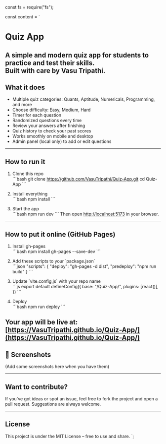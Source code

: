 const fs = require("fs");

const content = `
# Quiz App 

A simple and modern quiz app for students to practice and test their skills.  
Built with care by **Vasu Tripathi**.
---

##  What it does
- Multiple quiz categories: Quants, Aptitude, Numericals, Programming, and more
- Choose difficulty: Easy, Medium, Hard
- Timer for each question
- Randomized questions every time
- Review your answers after finishing
- Quiz history to check your past scores
- Works smoothly on mobile and desktop
- Admin panel (local only) to add or edit questions

---

##  How to run it
1. Clone this repo  
   \`\`\`bash
   git clone https://github.com/VasuTripathi/Quiz-App.git
   cd Quiz-App
   \`\`\`

2. Install everything  
   \`\`\`bash
   npm install
   \`\`\`

3. Start the app  
   \`\`\`bash
   npm run dev
   \`\`\`
   Then open [http://localhost:5173](http://localhost:5173) in your browser.

---

##  How to put it online (GitHub Pages)
1. Install gh-pages  
   \`\`\`bash
   npm install gh-pages --save-dev
   \`\`\`

2. Add these scripts to your \`package.json\`  
   \`\`\`json
   "scripts": {
     "deploy": "gh-pages -d dist",
     "predeploy": "npm run build"
   }
   \`\`\`

3. Update \`vite.config.js\` with your repo name  
   \`\`\`js
   export default defineConfig({
     base: "/Quiz-App/",
     plugins: [react()],
   })
   \`\`\`

4. Deploy  
   \`\`\`bash
   npm run deploy
   \`\`\`

Your app will be live at:  
[https://VasuTripathi.github.io/Quiz-App/](https://VasuTripathi.github.io/Quiz-App/)
---

## 📸 Screenshots
(Add some screenshots here when you have them)

---

##  Want to contribute?
If you’ve got ideas or spot an issue, feel free to fork the project and open a pull request. Suggestions are always welcome.

---

##  License
This project is under the MIT License – free to use and share.
`;

